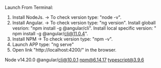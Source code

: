 Launch From Terminal:

1. Install NodeJs. 
-> To check version type: "node -v".
2. Install Angular. 
-> To check version type: "ng version".
Install globall vesrion: "npm install -g @angular/cli". 
Install local specific version: " npm install -g @angular/cli@11.0.4".
3. Install NPM
-> To check version type: "npm -v".
6. Launch APP type: "ng serve"
7. Open link "http://localhost:4200/" in the browser.


Node v14.20.0
@angular/cli@10.0.1
npm@6.14.17
typescript@3.9.6
